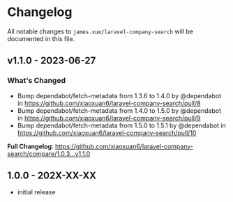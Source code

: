 # Changelog

All notable changes to `james.xue/laravel-company-search` will be documented in this file.

## v1.1.0 - 2023-06-27

### What's Changed

- Bump dependabot/fetch-metadata from 1.3.6 to 1.4.0 by @dependabot in https://github.com/xiaoxuan6/laravel-company-search/pull/8
- Bump dependabot/fetch-metadata from 1.4.0 to 1.5.0 by @dependabot in https://github.com/xiaoxuan6/laravel-company-search/pull/9
- Bump dependabot/fetch-metadata from 1.5.0 to 1.5.1 by @dependabot in https://github.com/xiaoxuan6/laravel-company-search/pull/10

**Full Changelog**: https://github.com/xiaoxuan6/laravel-company-search/compare/1.0.3...v1.1.0

## 1.0.0 - 202X-XX-XX

- initial release
